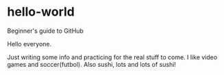 # hello-world
Beginner's guide to GitHub

Hello everyone.


Just writing some info and practicing for the real stuff to come. I like video games and soccer(futbol).
Also sushi, lots and lots of sushi!
